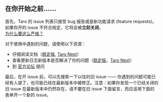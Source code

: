 ## 在你开始之前……

首先，Taro 的 issue 列表只接受 bug 报告或是新功能请求 (feature requests)。如果你开的 issue 不符合规定，它将会被**立刻关闭**。<br>[为什么要这么严格？](#why-strict)

对于使用中遇到的问题，请使用以下资源：

- 仔细阅读文档（[稳定版](https://taro-docs.jd.com/taro/docs/README.html), [Taro Next](https://taro-docs.jd.com/taro/next/docs/README.html)）
- 查看更新日志新版本是否解决了你的问题（[稳定版](https://github.com/NervJS/taro/blob/2.x/CHANGELOG.md)，[Taro Next](https://github.com/NervJS/taro/releases)）
- 到 [官方论坛](https://taro-club.jd.com/) 提问

最后，在开 issue 前，可以先搜索一下以往的旧 issue —— 你遇到的问题可能已经有人提了，也可能已经在最新版本中被修正。注意：如果你发现一个已经关闭的旧 issue 在最新版本中仍然存在，请不要在旧 issue 下面留言，而应该用下面的表单开一个新的 issue。
